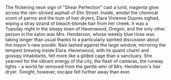 The flickering neon sign of "Shear Perfection" cast a lurid, magenta glow across the rain-slicked asphalt of Elm Street. Inside, amidst the chemical scent of perms and the hum of hair dryers, Elara Vivienne Dupres sighed, wiping a stray strand of bleach-blonde hair from her cheek.  It was a Tuesday night in the sleepy town of Havenwood, Oregon, and the only other person in the salon was Mrs. Henderson, whose weekly blue rinse was taking longer than usual thanks to a particularly spirited discussion about the mayor's new poodle. Rain lashed against the large window, mirroring the tempest brewing inside Elara. Havenwood, with its quaint charm and gossipy inhabitants, felt more like a gilded cage than a sanctuary. She yearned for the vibrant energy of the city, the flash of cameras, the runway lights – a world far removed from the gentle whir of Mrs. Henderson's hair dryer.  Tonight, however, escape felt further away than ever.
